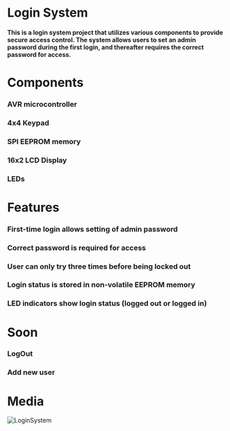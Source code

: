 # Login System
#### This is a login system project that utilizes various components to provide secure access control. The system allows users to set an admin password during the first login, and thereafter requires the correct password for access.

# Components
### AVR microcontroller
### 4x4 Keypad
### SPI EEPROM memory
### 16x2 LCD Display
### LEDs

# Features
### First-time login allows setting of admin password
### Correct password is required for access
### User can only try three times before being locked out
### Login status is stored in non-volatile EEPROM memory
### LED indicators show login status (logged out or logged in)

# Soon
### LogOut
### Add new user

# Media
![LoginSystem](https://user-images.githubusercontent.com/31012871/233212814-c4f1b904-6ba9-4dff-b386-ee4408093af1.JPG)
